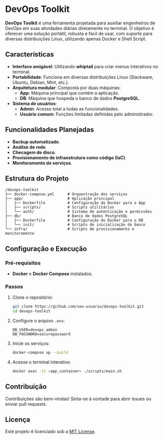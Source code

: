 # DevOps Toolkit

**DevOps Toolkit** é uma ferramenta projetada para auxiliar engenheiros de DevOps em suas atividades diárias diretamente no terminal. O objetivo é oferecer uma solução portátil, robusta e fácil de usar, com suporte para diversas distribuições Linux, utilizando apenas Docker e Shell Script.

## Características

- **Interface amigável**: Utilizando **whiptail** para criar menus interativos no terminal.
- **Portabilidade**: Funciona em diversas distribuições Linux (Slackware, Ubuntu, Debian, Mint, etc.).
- **Arquitetura modular**: Composta por duas máquinas:
  - **App**: Máquina principal que contém a aplicação.
  - **DB**: Máquina que hospeda o banco de dados **PostgreSQL**.
- **Sistema de usuários**:
  - **Admin**: Acesso total a todas as funcionalidades.
  - **Usuário comum**: Funções limitadas definidas pelo administrador.

## Funcionalidades Planejadas

- **Backup automatizado**.
- **Análise de rede**.
- **Checagem de disco**.
- **Provisionamento de infraestrutura como código (IaC)**.
- **Monitoramento de serviços**.

## Estrutura do Projeto

```plaintext
/devops-toolkit
├── docker-compose.yml      # Orquestração dos serviços
├── app/                    # Aplicação principal
│   ├── Dockerfile          # Configuração do Docker para o App
│   ├── scripts/            # Scripts utilitários
│   └── auth/               # Sistema de autenticação e permissões
├── db/                     # Banco de dados PostgreSQL
│   ├── Dockerfile          # Configuração do Docker para o DB
│   └── init/               # Scripts de inicialização do banco
└── infra/                  # Scripts de provisionamento e monitoramento
```

## Configuração e Execução

### Pré-requisitos

- **Docker** e **Docker Compose** instalados.

### Passos

1. Clone o repositório:
   ```bash
   git clone https://github.com/seu-usuario/devops-toolkit.git
   cd devops-toolkit
   ```

2. Configure o arquivo `.env`:
   ```plaintext
   DB_USER=devops_admin
   DB_PASSWORD=securepassword
   ```

3. Inicie os serviços:
   ```bash
   docker-compose up --build
   ```

4. Acesse o terminal interativo:
   ```bash
   docker exec -it <app_container> ./scripts/main.sh
   ```

## Contribuição

Contribuições são bem-vindas! Sinta-se à vontade para abrir issues ou enviar pull requests.

## Licença

Este projeto é licenciado sob a [MIT License](LICENSE).